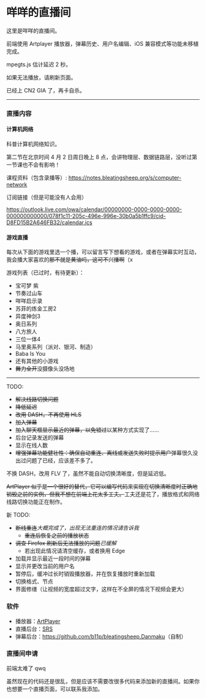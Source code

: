 # 咩咩的直播间

这里是咩咩的直播间。

<Live></Live>

前端使用 Artplayer 播放器，弹幕历史、用户名编辑、iOS 兼容模式等功能未移植完成。

mpegts.js 估计延迟 2 秒。

如果无法播放，请刷新页面。

已经上 CN2 GIA 了，再卡自杀。

---
### 直播内容
#### 计算机网络
科普计算机网络知识。

第二节在北京时间 4 月 2 日周日晚上 8 点，会讲物理层、数据链路层，没听过第一节课也不会有影响！

课程资料（包含录播等）: https://notes.bleatingsheep.org/s/computer-network

订阅链接（但是可能没有人会用）

https://outlook.live.com/owa/calendar/00000000-0000-0000-0000-000000000000/078f1c11-205c-496e-996e-30b0a5b1ffc9/cid-D8FD15B2A646FB32/calendar.ics

#### 游戏直播
每次从下面的游戏里选一个播，可以留言写下想看的游戏，或者在弹幕实时互动，我会播大家喜欢的~~那不就是黄油吗，这可不兴播啊~~（x

游戏列表（已过时，有待更新）：

- 宝可梦 紫
- 节奏过山车
- 咩咩启示录
- 苏菲的炼金工房2
- 异度神剑3
- 奥日系列
- 八方旅人
- 三位一体4
- 马里奥系列（派对、银河、制造）
- Baba Is You
- 还有其他的小游戏
- ~~舞力全开~~没摄像头没场地

---
TODO:

- ~~解决线路切换问题~~
- ~~降低延迟~~
- ~~改用 DASH，不再使用 HLS~~
- ~~加入弹幕~~
- ~~加入聊天框显示最近的弹幕，以免错过~~以某种方式实现了……
- 后台记录发送的弹幕
- 显示在线人数
- ~~增强弹幕功能健壮性：确保自动重连、离线或发送失败时提示用户~~弹幕很久没出过问题了已经，应该差不多了。

不换 DASH，改用 FLV 了，虽然不能自动切换清晰度，但是延迟低。

~~ArtPlayer 似乎是一个很好的替代，它可以编写代码来实现在切换清晰度时正确地销毁之前的实例，但我不想在前端上花太多工夫。~~<span />工夫还是花了，播放格式和网络线路切换功能正在制作。

新 TODO:

- ~~断线重连~~*大概完成了，出现无法重连的情况请告诉我*
    - ~~重连后恢复之前的播放状态~~
- ~~调查 Firefox 刷新后无法播放的问题~~*已缓解*
    - 若出现此情况请清空缓存，或者换用 Edge
- 加载并显示最近一段时间的弹幕
- 显示并更改当前的用户名
- 暂停后，缓冲过长时销毁播放器，并在恢复播放时重新加载
- 切换格式、节点
- 界面修缮（让视频的宽度超过文字，这样在不全屏的情况下视频会更大）

### 软件

- 播放器：[ArtPlayer](https://artplayer.org/document/)
- 直播后台：[SRS](https://github.com/ossrs/srs)
- 弹幕后台：<https://github.com/b11p/bleatingsheep.Danmaku>（自制）

### 直播间申请

前端太难了 qwq

虽然现在的代码还是很乱，但是应该不需要改很多代码来添加新的直播间。如果你也想要一个直播页面，可以联系我添加。